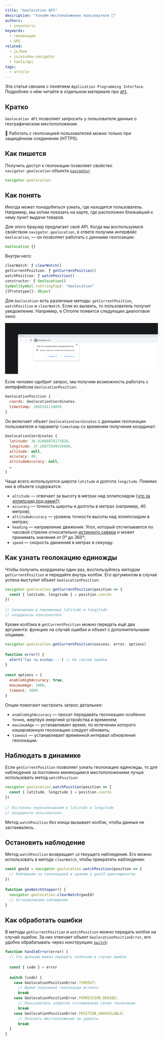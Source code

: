 ```yaml
---
title: "Geolocation API"
description: "Узнаём местоположение пользователя 🧭"
authors:
  - inventoris
keywords:
  - геолокация
  - GPS
related:
  - js/bom
  - js/window-navigator
  - tools/api
tags:
  - article
---
```


<aside>

Эта статья связана с понятием `Application Programming Interface`. Подробнее о нём читайте в отдельном материале про [`API`](/tools/api/).

</aside>

## Кратко

`Geolocation API` позволяет запросить у пользователя данные о географическом местоположении.

<aside>

🔔 Работать с геопозицией пользователей можно только при защищённом соединении (HTTPS).

</aside>

## Как пишется

Получить доступ к геолокации позволяет свойство `navigator.geolocation` объекта [`navigator`](/js/bom/):

```js
navigator.geolocation
```

## Как понять

Иногда может понадобиться узнать, где находится пользователь. Например, мы хотим показать на карте, где расположен ближайший к нему пункт выдачи товаров.

Для этого браузер предлагает своё API. Когда мы воспользуемся свойством `navigator.geolocation`, в ответе получим интерфейс `Geolocation`, — он позволяет работать с данными геопозиции:

```js
Geolocation {}
```

Внутри него:

```js
clearWatch: ƒ clearWatch()
getCurrentPosition: ƒ getCurrentPosition()
watchPosition: ƒ watchPosition()
constructor: ƒ Geolocation()
Symbol(Symbol.toStringTag): "Geolocation"
[[Prototype]]: Object
```

Для `Geolocation` есть различные методы: `getCurrentPosition`, `watchPosition` и `clearWatch`. Если их вызвать, то пользователь получит уведомление. Например, в Chrome появится следующее диалоговое окно:

![Диалоговое окно с запросом местоположения в браузере Chrome](images/chrome-example-permission.png)

Если человек одобрит запрос, мы получим возможность работать с интерфейсом `GeolocationPosition`:

```js
GeolocationPosition {
  coords: GeolocationCoordinates,
  timestamp: 1665141114856
}
```

Он включает объект `GeolocationCoordinates` с данными геолокации пользователя и параметр `timestamp` со временем получения координат:

```js
GeolocationCoordinates {
  latitude: 36.01068878173828,
  longitude: 37.20875549316406,
  altitude: null,
  accuracy: 40,
  altitudeAccuracy: null,
  …
}
```

Чаще всего используются широта `latitude` и долгота `longitude`. Помимо них в объекте содержатся:

- `altitude` — отвечает за высоту в метрах над эллипсоидом ([что за эллипсоид под нами?](https://support.virtual-surveyor.com/en/support/solutions/articles/1000261351-what-is-wgs84-));
- `accuracy` — точность широты и долготы в метрах (например, 40 метров);
- `altitudeAccuracy` — уровень точности высоты над эллипсоидом в метрах;
- `heading` — направление движения. Угол, который отсчитывается по часовой стрелке относительно [истинного севера](https://en.wikipedia.org/wiki/True_north#:~:text=True%20north%20(also%20called%20geodetic,lines%20of%20a%20map%20projection)) и может принимать значения от 0° до 360°;
- `speed` — скорость движения в метрах в секунду.

## Как узнать геолокацию единожды

Чтобы получить координаты один раз, воспользуйтесь методом `getCurrentPosition` и передайте внутрь колбэк. Его аргументом в случае успеха выступит объект `GeolocationPosition`:

```js
navigator.geolocation.getCurrentPosition(position => {
  const { latitude, longitude } = position.coords
})

// Записываем в переменные latitude и longitude
// координаты пользователя
```

Кроме колбэка в `getCurrentPosition` можно передать ещё два аргумента: функцию на случай ошибки и объект с дополнительными опциями:

```js
navigator.geolocation.getCurrentPosition(success, error, options)

function error() {
  alert('Где ты вообще...') // На случай ошибки
}

const options = {
  enableHighAccuracy: true,
  maximumAge: 1000,
  timeout: 3600
}
```

Опции помогают настроить запрос детальнее:

- `enableHighAccuracy` — просит передавать геолокацию особенно точно, жертвуя энергией устройства и временем;
- `maximumAge` — устанавливает время, по истечении которого _кэшированную_ геолокацию следует обновить;
- `timeout` — устанавливает временной интервал обновления геолокации.

## Наблюдать в динамике

Если `getCurrentPosition` позволяет узнать геолокацию единожды, то для наблюдения за постоянно меняющимся местоположением лучше использовать метод `watchPosition`:

```js
navigator.geolocation.watchPosition(position => {
  const { latitude, longitude } = position.coords
})

// Постоянно перезаписываем в latitude и longitude
// координаты пользователя
```

Метод `watchPosition` без конца вызывает колбэк, чтобы данные не застаивались.

## Остановить наблюдение

Метод `watchPosition` возвращает `id` текущего наблюдения. Его можно использовать в методе `clearWatch`, чтобы прекратить наблюдение:

```js
const geoId = navigator.geolocation.watchPosition(position => {
  // Наблюдаем за геолокацией и храним в geoId идентификатор
})

function geoWatchStopper() {
  navigator.geolocation.clearWatch(geoId)
  // Останавливаем наблюдение
}
```

## Как обработать ошибки

В методы `getCurrentPosition` и `watchPosition` можно передать колбэк на случай ошибок. За них отвечает объект `GeolocationPositionError`, его удобно обрабатывать через конструкцию [`switch`](/js/switch/):

```js
function handleError(error) {
  // Эту функцию можно передать колбэком в случае ошибок

  const { code } = error

  switch (code) {
    case GeolocationPositionError.TIMEOUT:
      // Время получения геолокации истекло
      break
    case GeolocationPositionError.PERMISSION_DENIED:
      // Пользователь запретил отслеживание своей геопозиции
      break
    case GeolocationPositionError.POSITION_UNAVAILABLE:
      // Получить местоположение не удалось
      break
  }
}
```
